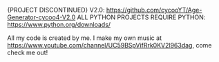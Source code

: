 {PROJECT DISCONTINUED} V2.0: https://github.com/cycooYT/Age-Generator-cycoo4-V2.0
ALL PYTHON PROJECTS REQUIRE PYTHON: https://www.python.org/downloads/

All my code is created by me. I make my own music at https://www.youtube.com/channel/UC59BSpVifRrk0KV2l963dag, come check me out!
